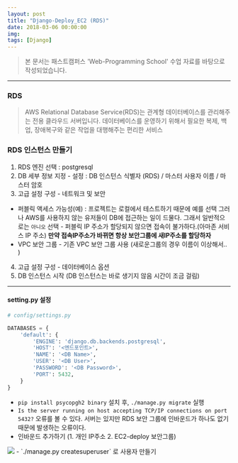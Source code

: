 ```yaml
---
layout: post
title: "Django-Deploy_EC2 (RDS)"
date: 2018-03-06 00:00:00
img:
tags: [Django]
---
```


> 본 문서는 패스트캠퍼스 'Web-Programming School' 수업 자료를 바탕으로 작성되었습니다.

---

### RDS
> AWS Relational Database Service(RDS)는 관계형 데이터베이스를 관리해주는 전용 클라우드 서버입니다. 데이터베이스를 운영하기 위해서 필요한 복제, 백업, 장애복구와 같은 작업을 대행해주는 편리한 서비스

### RDS 인스턴스 만들기
1. RDS 엔진 선택 : postgresql
2. DB 세부 정보 지정 - 설정 : DB 인스턴스 식별자 (RDS) / 마스터 사용자 이름 / 마스터 암호
3. 고급 설정 구성 - 네트워크 및 보안
- 퍼블릭 액세스 가능성(예) : 프로젝트는 로컬에서 테스트하기 때문에 예를 선택
그러나 AWS를 사용하지 않는 유저들이 DB에 접근하는 일이 드물다. 그래서 일반적으로는 `아니오` 선택 - 퍼블릭 IP 주소가 할당되지 않으면 접속이 불가하다.(아마존 서비스 IP 주소)
**만약 접속IP주소가 바뀌면 항상 보안그룹에 새IP주소를 할당하자**
- VPC 보안 그룹 - 기존 VPC 보안 그룹 사용 (새로운그룹의 경우 이름이 이상해서.. )
4. 고급 설정 구성 - 데이터베이스 옵션
5. DB 인스턴스 시작 (DB 인스턴스는 바로 생기지 않음 시간이 조금 걸림)

---

####  setting.py 설정

```py
# config/settings.py

DATABASES = {
    'default': {
        'ENGINE': 'django.db.backends.postgresql',
        'HOST': '<엔드포인트>',
        'NAME': '<DB Name>',
        'USER': '<DB User>',
        'PASSWORD': '<DB Password>',
        'PORT': 5432,
    }
}
```

-  `pip install psycopgh2 binary` 설치 후, `./manage.py migrate` 실행
-  `Is the server running on host accepting TCP/IP connections on port 5432?` 오류를 볼 수 있다. 서버는 있지만 RDS 보안 그룹에 인바운드가 하나도 없기 때문에 발생하는 오류이다.
- 인바운드 추가하기 (1. 개인 IP주소 2. EC2-deploy 보안그룹)
<img src="{{ site.url }}/assets/post_img/deploy5_1.png">
- `./manage.py createsuperuser` 로 사용자 만들기
